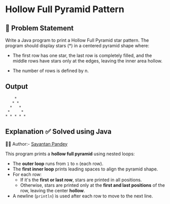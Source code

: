 # Hollow Full Pyramid Pattern

## 🧩 Problem Statement

Write a Java program to print a Hollow Full Pyramid star pattern.
The program should display stars (*) in a centered pyramid shape where:

- The first row has one star, the last row is completely filled, and the middle rows have stars only at the edges, leaving the inner area hollow.

- The number of rows is defined by n.

## Output
```
    * 
   * * 
  *   * 
 *     * 
* * * * * 
```


## Explanation ✅ Solved using Java 
👨‍💻 Author:- [Sayantan Pandey](https://github.com/sayantanpandey)

This program prints a **hollow full pyramid** using nested loops:

- The **outer loop** runs from `1` to `n` (each row).
- The **first inner loop** prints leading spaces to align the pyramid shape.
- For each row:
  - If it's the **first or last row**, stars are printed in all positions.
  - Otherwise, stars are printed only at the **first and last positions** of the row, leaving the center **hollow**.
- A newline (`println`) is used after each row to move to the next line.



